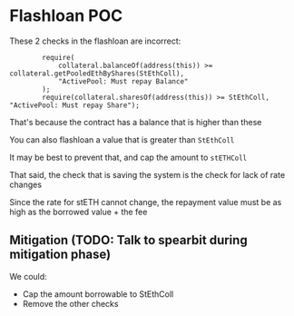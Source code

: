 # Flashloan POC

These 2 checks in the flashloan are incorrect:

```solidity
        require(
            collateral.balanceOf(address(this)) >= collateral.getPooledEthByShares(StEthColl),
            "ActivePool: Must repay Balance"
        );
        require(collateral.sharesOf(address(this)) >= StEthColl, "ActivePool: Must repay Share");
```

That's because the contract has a balance that is higher than these

You can also flashloan a value that is greater than `StEthColl`

It may be best to prevent that, and cap the amount to `stETHColl`

That said, the check that is saving the system is the check for lack of rate changes

Since the rate for stETH cannot change, the repayment value must be as high as the borrowed value + the fee

## Mitigation (TODO: Talk to spearbit during mitigation phase)

We could:
- Cap the amount borrowable to StEthColl
- Remove the other checks